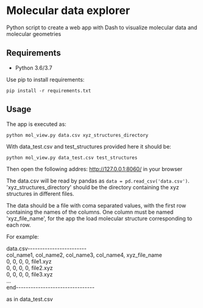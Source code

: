 # Molecular data explorer

Python script to create a web app with Dash to visualize molecular data and molecular geometries

## Requirements
- Python 3.6/3.7 

Use pip to install requirements:

`pip install -r requirements.txt`


## Usage

The app is executed as:

`python mol_view.py data.csv xyz_structures_directory`

With data_test.csv and test_structures provided here it should be:

`python mol_view.py data_test.csv test_structures`

Then open the following addres: http://127.0.0.1:8060/ in your browser

The data.csv will be read by pandas as `data = pd.read_csv('data.csv')`. 
'xyz_structures_directory' should be the directory containing the xyz structures in different files.

The data should be a file with coma separated values, with the first row containing the names of the columns. 
One column must be named 'xyz_file_name', for the app the load molecular structure corresponding to each row. 

For example:

data.csv------------------------ <br />
col_name1, col_name2, col_name3, col_name4, xyz_file_name  <br />
0, 0, 0, 0, file1.xyz  <br />
0, 0, 0, 0, file2.xyz  <br />
0, 0, 0, 0, file3.xyz  <br />
... <br />
end--------------------------------

as in data_test.csv
